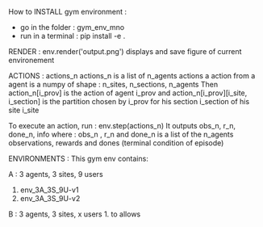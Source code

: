 How to INSTALL gym environment :

- go in the folder : gym_env_mno
- run in a terminal : pip install -e .



RENDER :
env.render('output.png') displays and save figure of current environement


ACTIONS : actions_n
actions_n is a list of n_agents actions
a action from a agent is a numpy of shape : n_sites, n_sections, n_agents 
Then action_n[i_prov] is the action of agent i_prov and 
action_n[i_prov][i_site, i_section] is the partition chosen by i_prov for his section i_section of his site i_site

To execute an action, run : env.step(actions_n)
It outputs obs_n, r_n, done_n, info
where :
obs_n , r_n and done_n is a list of the n_agents observations, rewards and dones (terminal condition of episode)



ENVIRONMENTS :
This gym env contains:

A : 3 agents, 3 sites, 9 users 
1. env_3A_3S_9U-v1
2. env_3A_3S_9U-v2


B : 3 agents, 3 sites, x users 
1. 
to allows 




